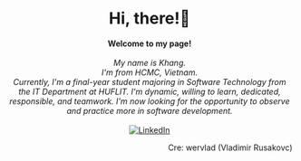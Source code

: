 <h1 align="center">Hi, there!👋</h1>

<p align="center">
    <b>Welcome to my page!</b><br><br>
    <i>
        My name is Khang.<br>
        I'm from HCMC, Vietnam.<br>
        Currently, I'm a final-year student majoring in Software Technology from the IT Department at HUFLIT. I'm dynamic, willing to learn, dedicated, responsible, and teamwork. I'm now looking for the opportunity to observe and practice more in software development.<br>
    </i><br>
    <a href="https://www.linkedin.com/in/diemkhangnt-47a0a9234">
        <img src="https://img.shields.io/badge/LinkedIn-blue?style=flat-square&logo=linkedin" alt="LinkedIn">
    </a>
</p>
<p align="right">
    Cre: wervlad (Vladimir Rusakovc)
</p>
<!--
**diemkhangNT/diemkhangnt** is a ✨ _special_ ✨ repository because its `README.md` (this file) appears on your GitHub profile.

Here are some ideas to get you started:

- 🔭 I’m currently working on ...
- 🌱 I’m currently learning ...
- 👯 I’m looking to collaborate on ...
- 🤔 I’m looking for help with ...
- 💬 Ask me about ...
- 📫 How to reach me: ...
- 😄 Pronouns: ...
- ⚡ Fun fact: ...
-->
